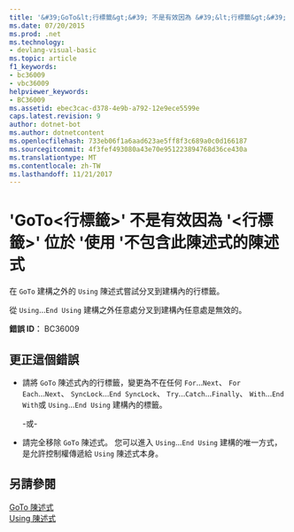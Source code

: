 ```yaml
---
title: '&#39;GoTo&lt;行標籤&gt;&#39; 不是有效因為 &#39;&lt;行標籤&gt;&#39; 位於 &#39;使用 &#39;不包含此陳述式的陳述式'
ms.date: 07/20/2015
ms.prod: .net
ms.technology:
- devlang-visual-basic
ms.topic: article
f1_keywords:
- bc36009
- vbc36009
helpviewer_keywords:
- BC36009
ms.assetid: ebec3cac-d378-4e9b-a792-12e9ece5599e
caps.latest.revision: 9
author: dotnet-bot
ms.author: dotnetcontent
ms.openlocfilehash: 733eb06f1a6aad623ae5ff8f3c689a0c0d166187
ms.sourcegitcommit: 4f3fef493080a43e70e951223894768d36ce430a
ms.translationtype: MT
ms.contentlocale: zh-TW
ms.lasthandoff: 11/21/2017
---
```

# <a name="39goto-ltlinelabelgt39-is-not-valid-because-39ltlinelabelgt39-is-inside-a-39using39-statement-that-does-not-contain-this-statement"></a>&#39;GoTo&lt;行標籤&gt;&#39; 不是有效因為 &#39;&lt;行標籤&gt;&#39; 位於 &#39;使用 &#39;不包含此陳述式的陳述式
在 `GoTo` 建構之外的 `Using` 陳述式嘗試分叉到建構內的行標籤。  
  
 從 `Using`...`End Using` 建構之外任意處分叉到建構內任意處是無效的。  
  
 **錯誤 ID︰** BC36009  
  
## <a name="to-correct-this-error"></a>更正這個錯誤  
  
-   請將 `GoTo` 陳述式內的行標籤，變更為不在任何 `For`...`Next`、 `For Each`...`Next`、 `SyncLock`...`End SyncLock`、 `Try`...`Catch`...`Finally`、 `With`...`End With`或 `Using`...`End Using` 建構內的標籤。  
  
     -或-  
  
-   請完全移除 `GoTo` 陳述式。 您可以進入 `Using`...`End Using` 建構的唯一方式，是允許控制權傳遞給 `Using` 陳述式本身。  
  
## <a name="see-also"></a>另請參閱  
 [GoTo 陳述式](../../visual-basic/language-reference/statements/goto-statement.md)  
 [Using 陳述式](../../visual-basic/language-reference/statements/using-statement.md)
